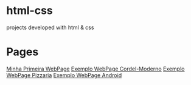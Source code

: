 # html-css
 projects developed with html & css

# Pages
 <a href="https://cyphrak.github.io/html-css/first-webpage/index.html">Minha Primeira WebPage</a>
 <a href="https://cyphrak.github.io/html-css/cordel-moderno/index.html">Exemplo WebPage Cordel-Moderno</a>
 <a href="https://cyphrak.github.io/html-css/pizzaria/index.html">Exemplo WebPage Pizzaria</a>
 <a href="https://cyphrak.github.io/html-css/android/index.html">Exemplo WebPage Android</a>
